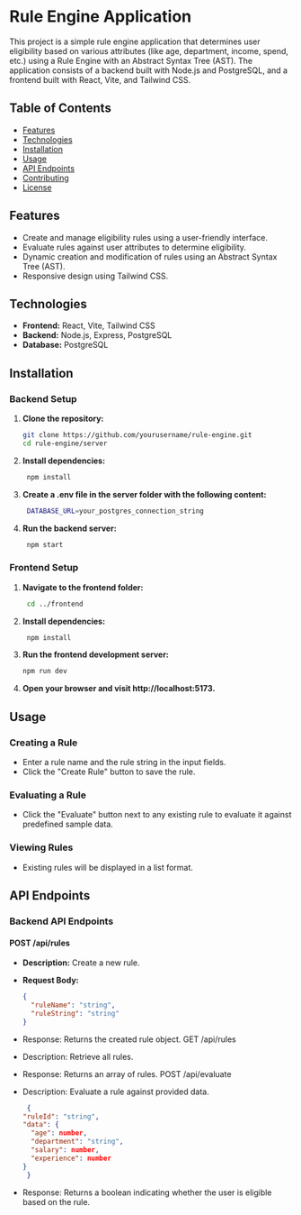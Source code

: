 # Rule Engine Application

This project is a simple rule engine application that determines user eligibility based on various attributes (like age, department, income, spend, etc.) using a Rule Engine with an Abstract Syntax Tree (AST). The application consists of a backend built with Node.js and PostgreSQL, and a frontend built with React, Vite, and Tailwind CSS.

## Table of Contents

- [Features](#features)
- [Technologies](#technologies)
- [Installation](#installation)
- [Usage](#usage)
- [API Endpoints](#api-endpoints)
- [Contributing](#contributing)
- [License](#license)

## Features

- Create and manage eligibility rules using a user-friendly interface.
- Evaluate rules against user attributes to determine eligibility.
- Dynamic creation and modification of rules using an Abstract Syntax Tree (AST).
- Responsive design using Tailwind CSS.

## Technologies

- **Frontend:** React, Vite, Tailwind CSS
- **Backend:** Node.js, Express, PostgreSQL
- **Database:** PostgreSQL

## Installation

### Backend Setup

1. **Clone the repository:**

   ```bash
   git clone https://github.com/yourusername/rule-engine.git
   cd rule-engine/server
2. **Install dependencies:**

   ```bash
    npm install

3. **Create a .env file in the server folder with the following content:**
   ```bash
    DATABASE_URL=your_postgres_connection_string

4. **Run the backend server:**

   ```bash
    npm start


### Frontend Setup
1. **Navigate to the frontend folder:**

   ```bash
    cd ../frontend

2. **Install dependencies:**
   ```bash
    npm install

3. **Run the frontend development server:**

    ```bash
    npm run dev

4. **Open your browser and visit http://localhost:5173.**

## Usage

### Creating a Rule

- Enter a rule name and the rule string in the input fields.
- Click the "Create Rule" button to save the rule.

### Evaluating a Rule

- Click the "Evaluate" button next to any existing rule to evaluate it against predefined sample data.

### Viewing Rules

- Existing rules will be displayed in a list format.

## API Endpoints

### Backend API Endpoints

#### POST /api/rules

- **Description:** Create a new rule.
- **Request Body:**

  ```json
  {
    "ruleName": "string",
    "ruleString": "string"
  }
- Response: Returns the created rule object.
GET /api/rules
- Description: Retrieve all rules.
- Response: Returns an array of rules.
POST /api/evaluate
- Description: Evaluate a rule against provided data.
  ```json
   {
  "ruleId": "string",
  "data": {
    "age": number,
    "department": "string",
    "salary": number,
    "experience": number
  }
   }

- Response: Returns a boolean indicating whether the user is eligible based on the rule.


